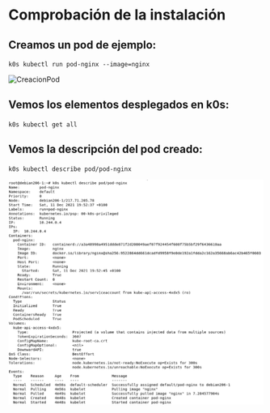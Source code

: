 # Comprobación de la instalación


## Creamos un pod de ejemplo:

```
k0s kubectl run pod-nginx --image=nginx
```
![ CreacionPod ]()

## Vemos los elementos desplegados en k0s:

```
k0s kubectl get all
```


## Vemos la descripción del pod creado:

```
k0s kubectl describe pod/pod-nginx
```
![ DescripcionPod ](https://github.com/juanglez01/K0S/blob/0db5fff76bd414052731280226c6ddf4a5ab59b4/Imagenes/describepod.png)
